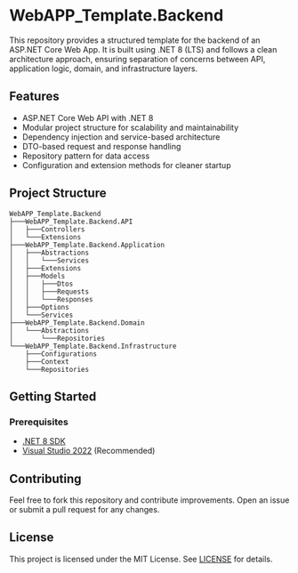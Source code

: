 # WebAPP_Template.Backend

This repository provides a structured template for the backend of an ASP.NET Core Web App. It is built using .NET 8 (LTS) and follows a clean architecture approach, ensuring separation of concerns between API, application logic, domain, and infrastructure layers.

## Features
- ASP.NET Core Web API with .NET 8
- Modular project structure for scalability and maintainability
- Dependency injection and service-based architecture
- DTO-based request and response handling
- Repository pattern for data access
- Configuration and extension methods for cleaner startup

## Project Structure

```
WebAPP_Template.Backend
├───WebAPP_Template.Backend.API
│   ├───Controllers
│   └───Extensions
├───WebAPP_Template.Backend.Application
│   ├───Abstractions
│   │   └───Services
│   ├───Extensions
│   ├───Models
│   │   ├───Dtos
│   │   ├───Requests
│   │   └───Responses
│   ├───Options
│   └───Services
├───WebAPP_Template.Backend.Domain
│   └───Abstractions
│       └───Repositories
└───WebAPP_Template.Backend.Infrastructure
    ├───Configurations
    ├───Context
    └───Repositories
```

## Getting Started

### Prerequisites
- [.NET 8 SDK](https://dotnet.microsoft.com/download/dotnet/8.0)
- [Visual Studio 2022](https://visualstudio.microsoft.com/) (Recommended)

## Contributing
Feel free to fork this repository and contribute improvements. Open an issue or submit a pull request for any changes.

## License
This project is licensed under the MIT License. See [LICENSE](LICENSE) for details.

